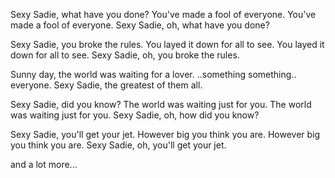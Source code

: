 Sexy Sadie, what have you done?
You've made a fool of everyone.
You've made a fool of everyone.
Sexy Sadie, oh, what have you done?

Sexy Sadie, you broke the rules.
You layed it down for all to see.
You layed it down for all to see.
Sexy Sadie, oh, you broke the rules.

Sunny day, the world was waiting for a lover.
..something something.. everyone.
Sexy Sadie, the greatest of them all.

Sexy Sadie, did you know?
The world was waiting just for you.
The world was waiting just for you.
Sexy Sadie, oh, how did you know?

Sexy Sadie, you'll get your jet.
However big you think you are.
However big you think you are.
Sexy Sadie, oh, you'll get your jet.

and a lot more...